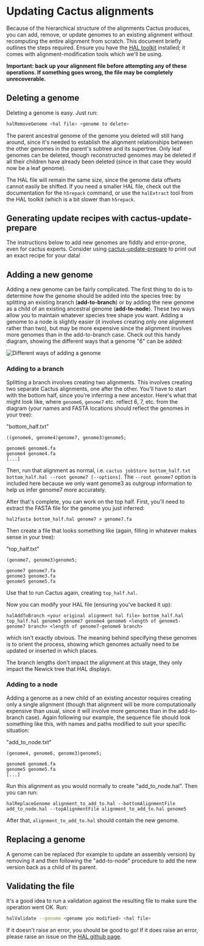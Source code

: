 # Updating Cactus alignments
Because of the hierarchical structure of the alignments Cactus produces, you can add, remove, or update genomes to an existing alignment without recomputing the entire alignment from scratch. This document briefly outlines the steps required. Ensure you have the [HAL toolkit](https://github.com/ComparativeGenomicsToolkit/cactus) installed; it comes with alignment-modification tools which we'll be using.

**Important: back up your alignment file before attempting any of these operations. If something goes wrong, the file may be completely unrecoverable.**
## Deleting a genome
Deleting a genome is easy. Just run:
```sh
halRemoveGenome <hal file> <genome to delete>
```

The parent ancestral genome of the genome you deleted will still hang around, since it's needed to establish the alignment relationships between the other genomes in the parent's subtree and its supertree. Only leaf genomes can be deleted, though reconstructed genomes may be deleted if all their children have already been deleted (since in that case they would now be a leaf genome).

The HAL file will remain the same size, since the genome data offsets cannot easily be shifted. If you need a smaller HAL file, check out the documentation for the `h5repack` command, or use the `halExtract` tool from the HAL toolkit (which is a bit slower than `h5repack`.

## Generating update recipes with cactus-update-prepare

The instructions below to add new genomes are fiddly and error-prone, even for cactus experts.  Consider using [cactus-update-prepare](../doc/cactus-update-prepare.md) to print out an exact recipe for your data!

## Adding a new genome
Adding a new genome can be fairly complicated. The first thing to do is to determine *how* the genome should be added into the species tree: by splitting an existing branch (**add-to-branch**) or by adding the new genome as a child of an existing ancestral genome (**add-to-node**). These two ways allow you to maintain whatever species tree shape you want. Adding a genome to a node is slightly easier (it involves creating only one alignment rather than two), but may be more expensive since the alignment involves more genomes than in the add-to-branch case. Check out this handy diagram, showing the different ways that a genome "6" can be added:

![Different ways of adding a genome](add-genome-fig-github.png)

### Adding to a branch
Splitting a branch involves creating two alignments. This involves creating two separate Cactus alignments, one after the other. You'll have to start with the bottom half, since you're inferring a new ancestor. Here's what that might look like, where `genome6`, `genome7` etc. reflect 6, 7, etc. from the diagram (your names and FASTA locations should reflect the genomes in your tree):

"bottom_half.txt"
```
((genome6, genome4)genome7, genome3)genome5;

genome6 genome6.fa
genome4 genome4.fa
[...]
```

Then, run that alignment as normal, i.e. `cactus jobStore bottom_half.txt bottom_half.hal --root genome7 [--options]`. The `--root genome7` option is included here because we only want genome3 as outgroup information to help us infer genome7 more accurately.

After that's complete, you can work on the top half. First, you'll need to extract the FASTA file for the genome you just inferred:

```
hal2fasta bottom_half.hal genome7 > genome7.fa
```

Then create a file that looks something like (again, filling in whatever makes sense in your tree):

"top_half.txt"
```
(genome7, genome3)genome5;

genome7 genome7.fa
genome3 genome3.fa
genome5 genome5.fa
```

Use that to run Cactus again, creating `top_half.hal`.

Now you can modify your HAL file (ensuring you've backed it up):
```
halAddToBranch <your original alignment hal file> bottom_half.hal top_half.hal genome5 genome7 genome4 genome6 <length of genome5-genome7 branch> <length of genome7-genome6 branch>
```
which isn't exactly obvious. The meaning behind specifying these genomes is to orient the process, showing which genomes actually need to be updated or inserted in which places.

The branch lengths don't impact the alignment at this stage, they only impact the Newick tree that HAL displays.
### Adding to a node
Adding a genome as a new child of an existing ancestor requires creating only a single alignment (though that alignment will be more computationally expensive than usual, since it will involve more genomes than in the add-to-branch case). Again following our example, the sequence file should look something like this, with names and paths modified to suit your specific situation:

"add_to_node.txt"
```
(genome4, genome6, genome3)genome5;

genome6 genome6.fa
genome5 genome5.fa
[...]
```

Run this alignment as you would normally to create "add_to_node.hal". Then you can run:
```
halReplaceGenome alignment_to_add_to.hal --bottomAlignmentFile add_to_node.hal --topAlignmentFile alignment_to_add_to.hal genome5
```

After that, `alignment_to_add_to.hal` should contain the new genome.
## Replacing a genome
A genome can be replaced (for example to update an assembly version) by removing it and then following the "add-to-node" procedure to add the new version back as a child of its parent.
## Validating the file
It's a good idea to run a validation against the resulting file to make sure the operation went OK. Run:
```sh
halValidate --genome <genome you modified> <hal file>
```
If it doesn't raise an error, you should be good to go! If it does raise an error, please raise an issue on the [HAL github page](https://github.com/ComparativeGenomicsToolkit/hal).
